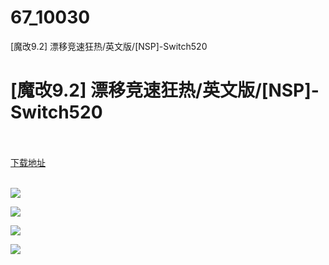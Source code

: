 # 67_10030
[魔改9.2] 漂移竞速狂热/英文版/[NSP]-Switch520
# [魔改9.2] 漂移竞速狂热/英文版/[NSP]-Switch520
 <br/></br>
[下载地址](https://www.switch520.cc/article/10030 "下载地址")
<br/></br>

<p><span style="color: #ffffff;"><strong><img src="https://www.switch520.cc/muke_img/upload_art_editor_20210302-1_cb255e3587355b1c23d29a0965e7e24e.jpg"></strong></span></p>
<p><span style="color: #ffffff;"><strong><img src="https://www.switch520.cc/muke_img/upload_art_editor_20210302-1_5de392214ead256ce5c85de71a4171c5.jpg"></strong></span></p>
<p><span style="color: #ffffff;"><strong><img src="https://www.switch520.cc/muke_img/upload_art_editor_20210302-1_c7be491d8fdcfb724d0212ff8625f40e.jpg"></strong></span></p>
<p><span style="color: #ffffff;"><strong><img src="https://www.switch520.cc/muke_img/upload_art_editor_20210302-1_a3231713f1407d76c540781f8c39812e.jpg">&nbsp;</strong></span></p>
<p><span style="color: #ffffff;"><strong>&nbsp;</strong></span></p>
